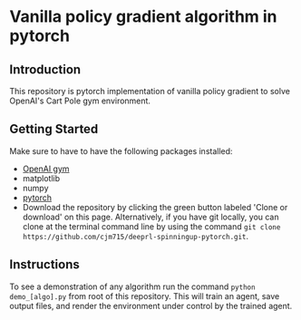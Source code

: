 # Vanilla policy gradient algorithm in pytorch

## Introduction

This repository is pytorch implementation of vanilla policy gradient to solve
OpenAI's Cart Pole gym environment.

## Getting Started

Make sure to have to have the following packages installed:
- [OpenAI gym](https://github.com/openai/gym)
- matplotlib
- numpy
- [pytorch](https://github.com/pytorch/pytorch)
- Download the repository by clicking the green button labeled 'Clone or download' on this page. Alternatively, if you have git locally, you can clone at the terminal command line by using the command `git clone https://github.com/cjm715/deeprl-spinningup-pytorch.git`.

## Instructions

To see a demonstration of any algorithm run the command `python demo_[algo].py` from root of this repository. This will train an agent, save output files, and render the environment under control by the trained agent.
